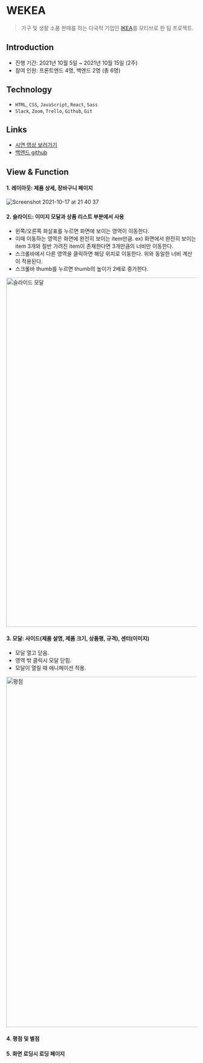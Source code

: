 # WEKEA
> 가구 및 생활 소품 판매를 하는 다국적 기업인 [IKEA](https://www.ikea.com/kr/ko/)를 모티브로 한 팀 프로젝트.

## Introduction
- 진행 기간: 2021년 10월 5일 ~ 2021년 10월 15일 (2주)
- 참여 인원: 프론트엔드 4명, 백엔드 2명 (총 6명)

## Technology
- `HTML`, `CSS`, `JavaScript`, `React`, `Sass`
- `Slack`, `Zoom`, `Trello`, `Github`, `Git`

## Links
- [시연 영상 보러가기](https://youtu.be/T7oaFLtjy6U)
- [백엔드 github](https://github.com/wecode-bootcamp-korea/25-1st-WEKEA-backend.git)

## View & Function
#### 1. 레이아웃: 제품 상세, 장바구니 페이지
![Screenshot 2021-10-17 at 21 40 37](https://user-images.githubusercontent.com/40952119/146351510-1c113a91-9b0b-4c4a-985c-28c5b4797e55.jpg)


#### 2. 슬라이드: 이미지 모달과 상품 리스트 부분에서 사용
- 왼쪽/오른쪽 화살표를 누르면 화면에 보이는 영역이 이동한다.
- 이때 이동하는 영역은 화면에 완전히 보이는 item만큼.
  ex) 화면에서 완전히 보이는 item 3개와 절반 가려진 item이 존재한다면 3개만큼의 너비만 이동한다.
- 스크롤바에서 다른 영역을 클릭하면 해당 위치로 이동한다. 위와 동일한 너비 계산이 적용된다.
- 스크롤바 thumb를 누르면 thumb의 높이가 2배로 증가한다.
<img width="924" alt="슬라이드 모달" src="https://user-images.githubusercontent.com/40952119/146351462-3c262b19-01ab-47ac-8851-8808779683b4.png">

#### 3. 모달: 사이드(제품 설명, 제품 크기, 상품평, 규격), 센터(이미지)
- 모달 열고 닫음.
- 영역 밖 클릭시 모달 닫힘.
- 모달이 열릴 때 애니메이션 적용.
<img width="927" alt="평점" src="https://user-images.githubusercontent.com/40952119/146352909-51994b4f-a9a1-48e2-b548-9ee87e959c94.png">

#### 4. 평점 및 별점
#### 5. 화면 로딩시 로딩 페이지
